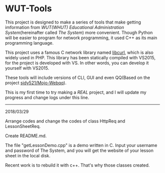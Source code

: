 # WUT-Tools

This project is designed to make a series of tools that make getting imformation from *WUT(WHUT) Educational Administration System*(hereinafter called *The System*)  more convenient. Though Python will be easier to program for network programming, it used C++ as its main programming language.

This project uses a famous C network library named [libcurl](https://github.com/curl/curl), which is also widely used in PHP. This library has been statically compiled with VS2015, for the project is developed with VS. In other words, you can develop it yourself with VS2015.

These tools will include versions of CLI, GUI and even QQ(Based on the project [sjdy521/Mojo-Webqq](https://github.com/sjdy521/Mojo-Webqq)).

This is my first time to try making a *REAL* project, and I will update my progress and change logs under this line.
***
2018/03/29 

Arrange codes and change the codes of class HttpReq and LessonSheetReq.

Create README.md.

The file "getLessonDemo.cpp" is a demo written in C. Input your username and password of The System, and you will get the website of your lesson sheet in the local disk.

Recent work is to rebuild it with c++. That's why those classes created.

